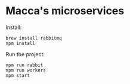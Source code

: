 # Macca's microservices #

Install:

```
brew install rabbitmq
npm install
```

Run the project:

```
npm run rabbit
npm run workers
npm start
```
